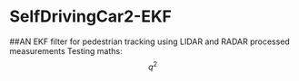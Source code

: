 # SelfDrivingCar2-EKF
##AN EKF filter for pedestrian tracking using LIDAR and RADAR processed measurements
Testing maths: $$ q^2 $$
